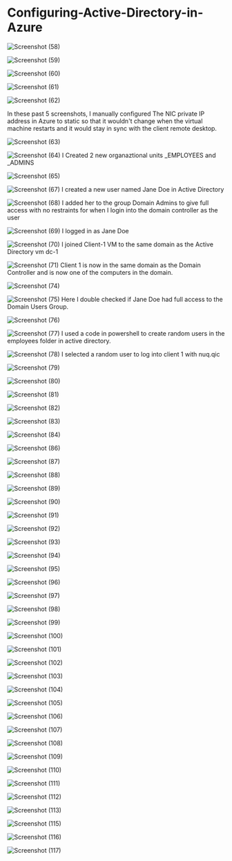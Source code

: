 # Configuring-Active-Directory-in-Azure

![Screenshot (58)](https://github.com/user-attachments/assets/50df7b90-8bc5-467b-b7d5-5dfad659448a)


![Screenshot (59)](https://github.com/user-attachments/assets/c9c0daa1-9a87-4729-ab22-2314286a89de)


![Screenshot (60)](https://github.com/user-attachments/assets/b71eef45-b6a2-4c4c-8443-1c349711a24f)


![Screenshot (61)](https://github.com/user-attachments/assets/445eeceb-90dd-408f-aa00-a3967c4af8aa)


![Screenshot (62)](https://github.com/user-attachments/assets/02814362-1a3e-47aa-afe3-3294bdfb1750)

In these past 5 screenshots, I manually configured The NIC private IP address in Azure to static so that it wouldn't change when the virtual machine restarts and it would stay in sync with the client remote desktop.

![Screenshot (63)](https://github.com/user-attachments/assets/3a63e41e-47a9-4205-8d8e-1ea1063d9967)


![Screenshot (64)](https://github.com/user-attachments/assets/0d5b8194-12c2-41e8-8517-300e20287dc8)
I Created 2 new organaztional units _EMPLOYEES and _ADMINS

![Screenshot (65)](https://github.com/user-attachments/assets/7965447b-7c16-443e-82b2-8def7ddc058d)


![Screenshot (67)](https://github.com/user-attachments/assets/f241b950-c6d1-4c54-9819-f73252f77267)
I created a new user named Jane Doe in Active Directory

![Screenshot (68)](https://github.com/user-attachments/assets/4df82529-02c1-49d5-af28-49fb4fce2c82)
I added her to the group Domain Admins to give full access with no restraints for when I login into the domain controller as the user

![Screenshot (69)](https://github.com/user-attachments/assets/5190640c-e3fc-4684-aaaa-f266b7f31aea)
I logged in as Jane Doe


![Screenshot (70)](https://github.com/user-attachments/assets/3bd98434-3014-42d1-a9b6-98d322e8456f)
I joined Client-1 VM to the same domain as the Active Directory vm dc-1

![Screenshot (71)](https://github.com/user-attachments/assets/44798432-bf59-49ea-8fc4-4d9fd13822ef)
Client 1 is now in the same domain as the Domain Controller and is now one of the computers in the domain.


![Screenshot (74)](https://github.com/user-attachments/assets/2fa12f2b-fc76-462a-99c8-438a7a4f39ec)


![Screenshot (75)](https://github.com/user-attachments/assets/42840670-c5a6-4935-adf4-40bd00d6b939)
Here I double checked if Jane Doe had full access to the Domain Users Group.

![Screenshot (76)](https://github.com/user-attachments/assets/d0220526-b8d7-4cfd-b1ae-65d0cf3d58fd)


![Screenshot (77)](https://github.com/user-attachments/assets/7c6cba63-207d-4bb8-81be-d7a7d1c983b8)
I used a code in powershell to create random users in the employees folder in active directory.

![Screenshot (78)](https://github.com/user-attachments/assets/57bc53b5-4db3-48d5-a260-55d9302cfa5e)
I selected a random user to log into client 1 with nuq.qic

![Screenshot (79)](https://github.com/user-attachments/assets/e2525310-e466-4069-bdc4-56a336c9d83e)



![Screenshot (80)](https://github.com/user-attachments/assets/f46a32c7-d621-4a55-b10b-f89b76d000be)


![Screenshot (81)](https://github.com/user-attachments/assets/ead10667-0dc0-4459-8798-7ace20cbe5a1)


![Screenshot (82)](https://github.com/user-attachments/assets/11751fff-98f7-446d-bc09-832884a6873a)


![Screenshot (83)](https://github.com/user-attachments/assets/418d5d11-2f50-49fd-a6b6-5957c8b2858d)


![Screenshot (84)](https://github.com/user-attachments/assets/6a90e0af-5ba2-48e1-bcec-bb029e17e431)


![Screenshot (86)](https://github.com/user-attachments/assets/282b6a96-e2e4-4ceb-b5e0-32b179bf6510)


![Screenshot (87)](https://github.com/user-attachments/assets/c3f5424f-b876-44df-92a2-64587c0dc775)


![Screenshot (88)](https://github.com/user-attachments/assets/472d58d6-d931-4b65-a5c0-648849a8de28)


![Screenshot (89)](https://github.com/user-attachments/assets/8940b7d1-9748-462e-8bf4-d09a435b1f4b)


![Screenshot (90)](https://github.com/user-attachments/assets/99dc2b39-7248-4c35-ba2b-53cffa357e14)


![Screenshot (91)](https://github.com/user-attachments/assets/c627eaf0-10a0-43a7-b0a1-47ab5d127205)


![Screenshot (92)](https://github.com/user-attachments/assets/d4065b63-1b3a-4f0b-991e-7e35ee414022)


![Screenshot (93)](https://github.com/user-attachments/assets/2b886c5d-401f-427f-8d0c-9dafc3ed765c)


![Screenshot (94)](https://github.com/user-attachments/assets/83856d8b-1b65-42af-8d00-9ad74bf46619)


![Screenshot (95)](https://github.com/user-attachments/assets/d8d3a36b-d884-4486-b66f-f125c4af7a8d)


![Screenshot (96)](https://github.com/user-attachments/assets/c6f9f647-e0d0-4004-b9fe-0ac46aa33f49)


![Screenshot (97)](https://github.com/user-attachments/assets/9648882e-283f-43d3-b989-01ebe801e9c9)


![Screenshot (98)](https://github.com/user-attachments/assets/7d72d5cf-ba6a-4f5b-b572-b73ab4600eb8)


![Screenshot (99)](https://github.com/user-attachments/assets/e8bf3dbb-449d-48a2-a246-a1cae3bd6fc3)


![Screenshot (100)](https://github.com/user-attachments/assets/1f75818d-c7ab-47bf-8393-d5467eccfbf0)


![Screenshot (101)](https://github.com/user-attachments/assets/e2f45583-70d7-4f38-8578-219292e733a1)


![Screenshot (102)](https://github.com/user-attachments/assets/720a741a-eb87-4315-bfda-087883fa92ee)


![Screenshot (103)](https://github.com/user-attachments/assets/ed77a490-a928-4105-989e-f0bf43222b93)


![Screenshot (104)](https://github.com/user-attachments/assets/8080a4fd-f0b4-44f3-b894-d357fe47a044)


![Screenshot (105)](https://github.com/user-attachments/assets/9fd46938-7a48-4032-a5eb-1c30e936db91)


![Screenshot (106)](https://github.com/user-attachments/assets/5ff3a451-7afe-4d47-a3a2-e6cb34af8e49)


![Screenshot (107)](https://github.com/user-attachments/assets/338037f6-b045-4d27-9ba0-fd7942522773)


![Screenshot (108)](https://github.com/user-attachments/assets/5e870b1f-9bd1-458b-9055-26cfc4c48ae9)


![Screenshot (109)](https://github.com/user-attachments/assets/8c82d44a-d717-41c7-b604-07467ae26eff)


![Screenshot (110)](https://github.com/user-attachments/assets/cc8bed6c-de9d-4afd-8ed7-7a3b6e711c48)


![Screenshot (111)](https://github.com/user-attachments/assets/cc2ab5f9-c1e3-4559-9015-504ade653b43)


![Screenshot (112)](https://github.com/user-attachments/assets/114e8dfa-4be4-4502-b573-729dce7fbf76)


![Screenshot (113)](https://github.com/user-attachments/assets/2aeeb788-3faa-4f32-a20c-a5e32fb837b5)


![Screenshot (115)](https://github.com/user-attachments/assets/4abe5f7d-615c-4679-91d0-7176968c9b0d)


![Screenshot (116)](https://github.com/user-attachments/assets/294ffc9b-bafd-488d-9c4c-45ddac7fc213)


![Screenshot (117)](https://github.com/user-attachments/assets/82ba3b37-f94e-4b99-a516-5823d94f8ca3)
